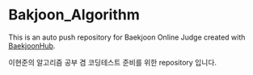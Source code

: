 # Bakjoon_Algorithm
This is an auto push repository for Baekjoon Online Judge created with [BaekjoonHub](https://github.com/BaekjoonHub/BaekjoonHub).

이현준의 알고리즘 공부 겸 코딩테스트 준비를 위한 repository 입니다.
